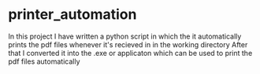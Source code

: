 # printer_automation
In this project I have written a python script in which the it automatically prints the pdf files whenever it's recieved in in the working directory
After that I converted it into the .exe or applicaton which can be used to print the pdf files automatically
